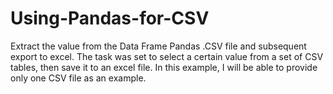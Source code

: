 # Using-Pandas-for-CSV
Extract the value from the Data Frame Pandas .CSV file and subsequent export to excel.
The task was set to select a certain value from a set of CSV tables, then save it to an excel file.
In this example, I will be able to provide only one CSV file as an example.
